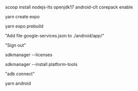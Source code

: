 scoop install nodejs-lts openjdk17 android-clt
corepack enable

yarn create expo

yarn expo prebuild

"Add file google-services.json to ./android/app/"

"Sign out"

sdkmanager --licenses

sdkmanager --install platform-tools

"adb connect"

yarn android
